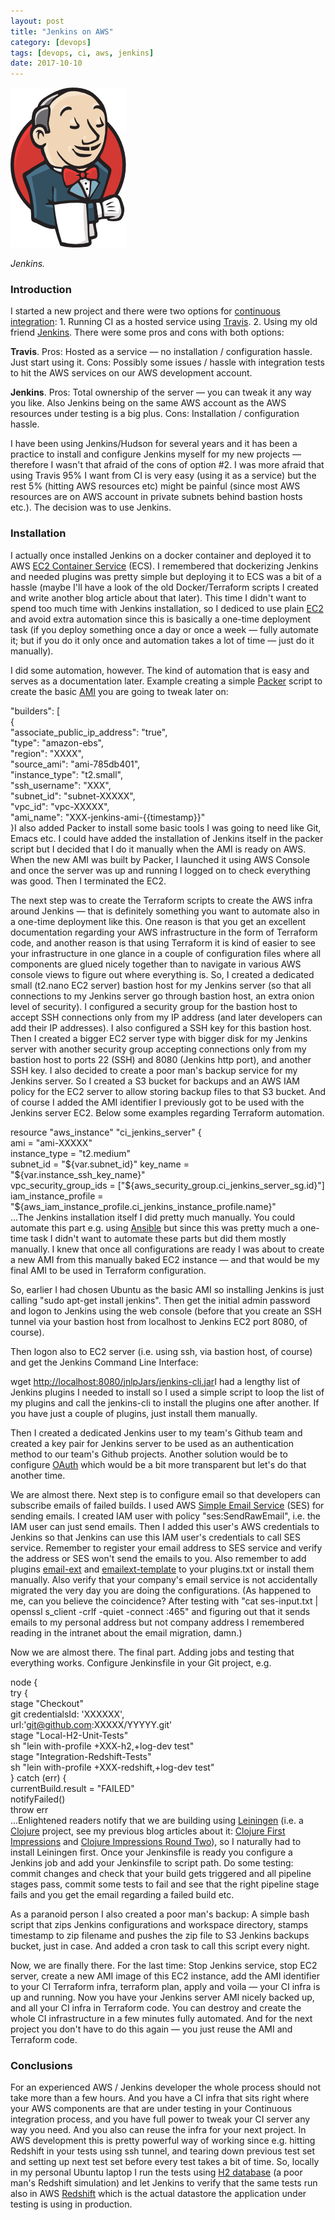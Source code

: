 ```yaml
---
layout: post
title: "Jenkins on AWS"
category: [devops]
tags: [devops, ci, aws, jenkins]
date: 2017-10-10
---
```


![](/img/2017-10-10-jenkins-on-aws_img_1.png)

*Jenkins.*

### Introduction

I started a new project and there were two options for [continuous integration](https://en.wikipedia.org/wiki/Continuous_integration): 1. Running CI as a hosted service using [Travis](https://travis-ci.org/). 2. Using my old friend [Jenkins](https://jenkins.io/). There were some pros and cons with both options:

**Travis**. Pros: Hosted as a service — no installation / configuration hassle. Just start using it. Cons: Possibly some issues / hassle with integration tests to hit the AWS services on our AWS development account.

**Jenkins**. Pros: Total ownership of the server — you can tweak it any way you like. Also Jenkins being on the same AWS account as the AWS resources under testing is a big plus. Cons: Installation / configuration hassle.

I have been using Jenkins/Hudson for several years and it has been a practice to install and configure Jenkins myself for my new projects — therefore I wasn't that afraid of the cons of option #2. I was more afraid that using Travis 95% I want from CI is very easy (using it as a service) but the rest 5% (hitting AWS resources etc) might be painful (since most AWS resources are on AWS account in private subnets behind bastion hosts etc.). The decision was to use Jenkins.

### Installation

I actually once installed Jenkins on a docker container and deployed it to AWS [EC2 Container Service](https://aws.amazon.com/ecs/) (ECS). I remembered that dockerizing Jenkins and needed plugins was pretty simple but deploying it to ECS was a bit of a hassle (maybe I'll have a look of the old Docker/Terraform scripts I created and write another blog article about that later). This time I didn't want to spend too much time with Jenkins installation, so I dediced to use plain [EC2](https://aws.amazon.com/ec2/) and avoid extra automation since this is basically a one-time deployment task (if you deploy something once a day or once a week — fully automate it; but if you do it only once and automation takes a lot of time — just do it manually).

I did some automation, however. The kind of automation that is easy and serves as a documentation later. Example creating a simple [Packer](https://www.packer.io/) script to create the basic [AMI](http://docs.aws.amazon.com/AWSEC2/latest/UserGuide/AMIs.html) you are going to tweak later on:

"builders": [  
 {  
 "associate_public_ip_address": "true",  
 "type": "amazon-ebs",  
 "region": "XXXX",  
 "source_ami": "ami-785db401",  
 "instance_type": "t2.small",  
 "ssh_username": "XXX",  
 "subnet_id": "subnet-XXXXX",  
 "vpc_id": "vpc-XXXXX",  
 "ami_name": "XXX-jenkins-ami-{{timestamp}}"  
 }I also added Packer to install some basic tools I was going to need like Git, Emacs etc. I could have added the installation of Jenkins itself in the packer script but I decided that I do it manually when the AMI is ready on AWS. When the new AMI was built by Packer, I launched it using AWS Console and once the server was up and running I logged on to check everything was good. Then I terminated the EC2.

The next step was to create the Terraform scripts to create the AWS infra around Jenkins — that is definitely something you want to automate also in a one-time deployment like this. One reason is that you get an excellent documentation regarding your AWS infrastructure in the form of Terraform code, and another reason is that using Terraform it is kind of easier to see your infrastructure in one glance in a couple of configuration files where all components are glued nicely together than to navigate in various AWS console views to figure out where everything is. So, I created a dedicated small (t2.nano EC2 server) bastion host for my Jenkins server (so that all connections to my Jenkins server go through bastion host, an extra onion level of security). I configured a security group for the bastion host to accept SSH connections only from my IP address (and later developers can add their IP addresses). I also configured a SSH key for this bastion host. Then I created a bigger EC2 server type with bigger disk for my Jenkins server with another security group accepting connections only from my bastion host to ports 22 (SSH) and 8080 (Jenkins http port), and another SSH key. I also decided to create a poor man's backup service for my Jenkins server. So I created a S3 bucket for backups and an AWS IAM policy for the EC2 server to allow storing backup files to that S3 bucket. And of course I added the AMI identifier I previously got to be used with the Jenkins server EC2. Below some examples regarding Terraform automation.

resource "aws_instance" "ci_jenkins_server" {  
 ami = "ami-XXXXX"  
 instance_type = "t2.medium"  
 subnet_id = "${var.subnet_id}"  
 key_name = "${var.instance_ssh_key_name}"  
 vpc_security_group_ids = ["${aws_security_group.ci_jenkins_server_sg.id}"]  
 iam_instance_profile = "${aws_iam_instance_profile.ci_jenkins_instance_profile.name}"  
...The Jenkins installation itself I did pretty much manually. You could automate this part e.g. using [Ansible](https://www.ansible.com/) but since this was pretty much a one-time task I didn't want to automate these parts but did them mostly manually. I knew that once all configurations are ready I was about to create a new AMI from this manually baked EC2 instance — and that would be my final AMI to be used in Terraform configuration.

So, earlier I had chosen Ubuntu as the basic AMI so installing Jenkins is just calling "sudo apt-get install jenkins". Then get the initial admin password and logon to Jenkins using the web console (before that you create an SSH tunnel via your bastion host from localhost to Jenkins EC2 port 8080, of course).

Then logon also to EC2 server (i.e. using ssh, via bastion host, of course) and get the Jenkins Command Line Interface:

wget <http://localhost:8080/jnlpJars/jenkins-cli.jar>I had a lengthy list of Jenkins plugins I needed to install so I used a simple script to loop the list of my plugins and call the jenkins-cli to install the plugins one after another. If you have just a couple of plugins, just install them manually.

Then I created a dedicated Jenkins user to my team's Github team and created a key pair for Jenkins server to be used as an authentication method to our team's Github projects. Another solution would be to configure [OAuth](https://developer.github.com/apps/building-integrations/setting-up-and-registering-oauth-apps/) which would be a bit more transparent but let's do that another time.

We are almost there. Next step is to configure email so that developers can subscribe emails of failed builds. I used AWS [Simple Email Service](https://aws.amazon.com/ses/) (SES) for sending emails. I created IAM user with policy "ses:SendRawEmail", i.e. the IAM user can just send emails. Then I added this user's AWS credentials to Jenkins so that Jenkins can use this IAM user's credentials to call SES service. Remember to register your email address to SES service and verify the address or SES won't send the emails to you. Also remember to add plugins [email-ext](https://wiki.jenkins.io/display/JENKINS/Email-ext+plugin) and [emailext-template](https://wiki.jenkins.io/display/JENKINS/Email-ext+Template+Plugin) to your plugins.txt or install them manually. Also verify that your company's email service is not accidentally migrated the very day you are doing the configurations. (As happened to me, can you believe the coincidence? After testing with "cat ses-input.txt | openssl s_client -crlf -quiet -connect <aws-email-server>:465" and figuring out that it sends emails to my personal address but not company address I remembered reading in the intranet about the email migration, damn.)

Now we are almost there. The final part. Adding jobs and testing that everything works. Configure Jenkinsfile in your Git project, e.g.

node {   
 try {  
 stage "Checkout"  
 git credentialsId: 'XXXXXX',   
 url:'[git@github.com](mailto:git@github.com):XXXXX/YYYYY.git'  
 stage "Local-H2-Unit-Tests"  
 sh "lein with-profile +XXX-h2,+log-dev test"  
 stage "Integration-Redshift-Tests"  
 sh "lein with-profile +XXX-redshift,+log-dev test"  
 } catch (err) {  
 currentBuild.result = "FAILED"  
 notifyFailed()  
 throw err  
...Enlightened readers notify that we are building using [Leiningen](https://leiningen.org/) (i.e. a [Clojure](https://clojure.org/) project, see my previous blog articles about it: [Clojure First Impressions](https://medium.com/tieto-developers/clojure-first-impressions-2c6232f4b514) and [Clojure Impressions Round Two](https://medium.com/tieto-developers/clojure-impressions-round-two-f989c0945f4b)), so I naturally had to install Leiningen first. Once your Jenkinsfile is ready you configure a Jenkins job and add your Jenkinsfile to script path. Do some testing: commit changes and check that your build gets triggered and all pipeline stages pass, commit some tests to fail and see that the right pipeline stage fails and you get the email regarding a failed build etc.

As a paranoid person I also created a poor man's backup: A simple bash script that zips Jenkins configurations and workspace directory, stamps timestamp to zip filename and pushes the zip file to S3 Jenkins backups bucket, just in case. And added a cron task to call this script every night.

Now, we are finally there. For the last time: Stop Jenkins service, stop EC2 server, create a new AMI image of this EC2 instance, add the AMI identifier to your CI Terraform infra, terraform plan, apply and voila — your CI infra is up and running. Now you have your Jenkins server AMI nicely backed up, and all your CI infra in Terraform code. You can destroy and create the whole CI infrastructure in a few minutes fully automated. And for the next project you don't have to do this again — you just reuse the AMI and Terraform code.

### Conclusions

For an experienced AWS / Jenkins developer the whole process should not take more than a few hours. And you have a CI infra that sits right where your AWS components are that are under testing in your Continuous integration process, and you have full power to tweak your CI server any way you need. And you also can reuse the infra for your next project. In AWS development this is pretty powerful way of working since e.g. hitting Redshift in your tests using ssh tunnel, and tearing down previous test set and setting up next test set before every test takes a bit of time. So, locally in my personal Ubuntu laptop I run the tests using [H2 database](http://www.h2database.com/html/main.html) (a poor man's Redshift simulation) and let Jenkins to verify that the same tests run also in AWS [Redshift](https://aws.amazon.com/documentation/redshift/) which is the actual datastore the application under testing is using in production.

  
